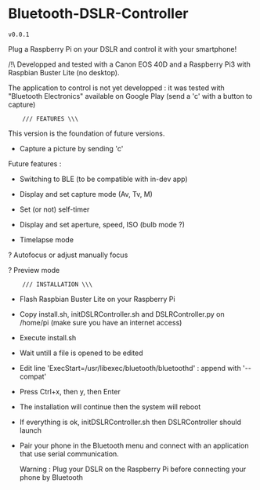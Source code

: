 # Bluetooth-DSLR-Controller

	v0.0.1

Plug a Raspberry Pi on your DSLR and control it with your smartphone!

/!\ Developped and tested with a Canon EOS 40D and a Raspberry Pi3 with Raspbian Buster Lite (no desktop).

The application to control is not yet developped : it was tested with "Bluetooth Electronics" available on Google Play (send a 'c' with a button to capture)

		/// FEATURES \\\

This version is the foundation of future versions.

- Capture a picture by sending 'c'

Future features :

- Switching to BLE (to be compatible with in-dev app)

- Display and set capture mode (Av, Tv, M)

- Set (or not) self-timer

- Display and set aperture, speed, ISO (bulb mode ?)

- Timelapse mode

? Autofocus or adjust manually focus

? Preview mode


		/// INSTALLATION \\\
		

- Flash Raspbian Buster Lite on your Raspberry Pi

- Copy install.sh, initDSLRController.sh and DSLRController.py on /home/pi (make sure you have an internet access)
	
- Execute install.sh

- Wait untill a file is opened to be edited

- Edit line 'ExecStart=/usr/libexec/bluetooth/bluetoothd' : append with '--compat'

- Press Ctrl+x, then y, then Enter

- The installation will continue then the system will reboot

- If everything is ok, initDSLRController.sh then DSLRController should launch

- Pair your phone in the Bluetooth menu and connect with an application that use serial communication.

	Warning : Plug your DSLR on the Raspberry Pi before connecting your phone by Bluetooth

